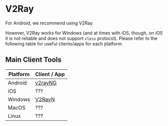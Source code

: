 # V2Ray

For Android, we recommend using V2Ray.

However, V2Ray works for Windows (and at times with iOS, though, on iOS it is not reliable and does not support ```vless``` protocol). Please refer to the following table for useful clients/apps for each platform.

## Main Client Tools
|Platform|Client / App|
|--|--|
|Android|[v2rayNG](https://play.google.com/store/apps/details?id=com.v2ray.ang)|
|iOS|???|
|Windows|[V2RayN](https://github.com/2dust/v2rayN/releases)|
|MacOS|???|
|Linux|???|
